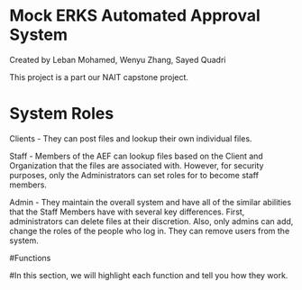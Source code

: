 # Mock ERKS Automated Approval System

Created by Leban Mohamed, Wenyu Zhang, Sayed Quadri

This project is a part our NAIT capstone project.

# System Roles

Clients - They can post files and lookup their own individual files.

Staff - Members of the AEF can lookup files based on the Client and Organization that the files are
associated with. However, for security purposes, only the Administrators can set roles for to become staff members.


Admin - They maintain the overall system and have all of the similar abilities that the Staff Members have
with several key differences. First, administrators can delete files at their discretion.
Also, only admins can add, change the roles of the people who log in. They can remove users from the system.

#Functions

#In this section, we will highlight each function and tell you how they work.